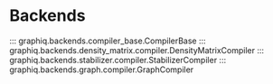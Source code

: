 

# Backends
::: graphiq.backends.compiler_base.CompilerBase
::: graphiq.backends.density_matrix.compiler.DensityMatrixCompiler
::: graphiq.backends.stabilizer.compiler.StabilizerCompiler
::: graphiq.backends.graph.compiler.GraphCompiler
